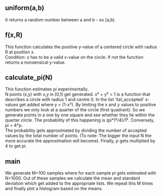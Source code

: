 ## uniform(a,b)
It returns a random number between a and b - so [a,b).

## f(x,R)
This function calculates the positive y-value of a centered circle with radius R at position x.
<br>
Condition: x has to be a valid x-value on the circle. If not the function returns a nonsensical y-value.
## calculate_pi(N)
This function estimates pi experimentally.
<br>
N points (x,y) with x,y in [0,1) get generated. x² + y² = 1 is a function that describes a circle with radius 1 and centre 0. In the list 'list_accepted' x-values get added where y \< (1-x²). By limiting the x and y values to positive numbers we only look at a quarter of the circle (first quadrant). So we generate points in a one by one square and see whether they lie within the quarter circle. The probability of this happening is (pi\*1²/4)/1². Conversely, pi = 4\*p.
<br>
The probability gets approximated by dividing the number of accepted values by the total number of points. (To note: The bigger the input N the more accurate the approximation will become). Finally, p gets multiplied by 4 to get pi.

## main
We generate M=100 samples where for each sample pi gets estimated with N=1000. Out of these samples we calculate the mean and standard deviation which get added to the appropriate lists. We repeat this M times and finally plot a histogram based on the means. 

